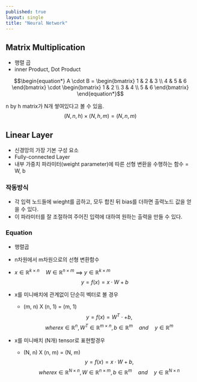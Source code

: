 ```yaml
---
published: true
layout: single
title: "Neural Network"
---
```


## Matrix Multiplication
* 행렬 곱
* inner Product, Dot Product

$$\begin{equation*} 
  A \cdot B =
    \begin{bmatrix}
    1 & 2 & 3 \\ 
    4 & 5 & 6
    \end{bmatrix}
  \cdot
    \begin{bmatrix} 
    1 & 2 \\
    3 & 4 \\ 
    5 & 6
  \end{bmatrix}
  \end{equation*}$$

n by h matrix가 N개 쌓여있다고 볼 수 있음. 
$$(N, n, h) \times (N, h, m) = (N, n, m)$$ 

## Linear Layer
* 신경망의 가장 기본 구성 요소
* Fully-connected Layer
* 내부 가중치 파라미터(weight parameter)에 따른 선형 변환을 수행하는 함수 = W, b

### 작동방식
* 각 입력 노드들에 wieght를 곱하고, 모두 합친 뒤 bias를 더하면 출력노드 값을 얻을 수 있다.
* 이 파라미터를 잘 조절하여 주어진 입력에 대하여 원하는 출력을 만들 수 있다.
### Equation
* 행렬곱
* n차원에서 m차원으로의 선형 변환함수
* $x \in \mathbb R ^{k \times n} \quad W \in \mathbb R ^{n \times m}$ $\implies$ $y \in \mathbb R^{k \times m}$
$$y = f(x) = x \cdot W + b$$

* x를 미니배치에 관계없이 단순히 벡터로 볼 경우
  * (m, n) X (n, 1) = (m, 1)
$$y = f(x) = W^{T} \cdot + b,$$
$$where x \in \mathbb R ^{n}, W ^{T} \in \mathbb R^{m \times n}, b \in \mathbb R ^{m} \quad and \quad y \in \mathbb R ^{m}$$

* x를 미니배치 (N개) tensor로 표현할경우
  * (N, n) X (n, m) = (N, m)
$$y = f(x) = x \cdot W + b,$$
$$where x \in \mathbb R ^{N \times n}, W \in \mathbb R ^{n \times m}, b \in \mathbb R ^{m} \quad and \quad y \in \mathbb R ^{N \times n}$$
